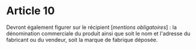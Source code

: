 # Article 10

Devront également figurer sur le récipient [*mentions obligatoires*] : la dénomination commerciale du produit ainsi que soit le nom et l'adresse du fabricant ou du vendeur, soit la marque de fabrique déposée.
